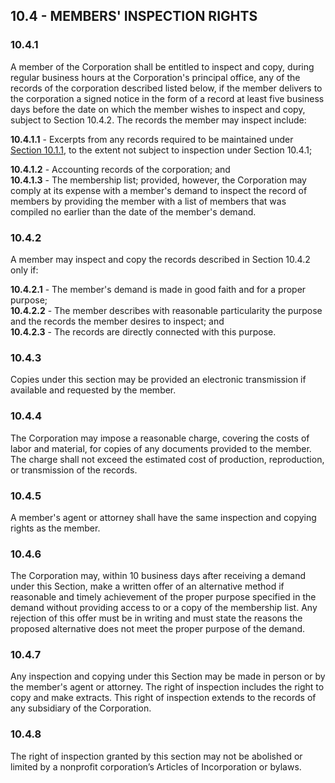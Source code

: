 ## **10.4 - MEMBERS' INSPECTION RIGHTS**

### **10.4.1**

A member of the Corporation shall be entitled to inspect and copy, during regular business hours at the Corporation's principal office, any of the records of the corporation described listed below, if the member delivers to the corporation a signed notice in the form of a record at least five business days before the date on which the member wishes to inspect and copy, subject to Section 10.4.2. The records the member may inspect include:

   **10.4.1.1** - Excerpts from any records required to be maintained under [Section 10.1.1](https://github.com/ESIPFed/Governance/blob/master/Bylaws/Article%2010%20Corporate%20records%2C%20reports%20and%20seal/10.01%20Maintenance%20of%20corporate%20records.md#1011), to the extent not subject to inspection under Section 10.4.1;  

   **10.4.1.2** - Accounting records of the corporation; and  
   **10.4.1.3** - The membership list; provided, however, the Corporation may comply at its expense with a member's demand to inspect the record of members by providing the member with a list of members that was compiled no earlier than the date of the member's demand.

### **10.4.2**

A member may inspect and copy the records described in Section 10.4.2 only if: 

   **10.4.2.1** - The member's demand is made in good faith and for a proper purpose;  
   **10.4.2.2** - The member describes with reasonable particularity the purpose and the records the member desires to inspect; and  
   **10.4.2.3** - The records are directly connected with this purpose.

### **10.4.3**

Copies under this section may be provided an electronic transmission if available and requested by the member.

### **10.4.4**

The Corporation may impose a reasonable charge, covering the costs of labor and material, for copies of any documents provided to the member. The charge shall not exceed the estimated cost of production, reproduction, or transmission of the records.

### **10.4.5**

A member's agent or attorney shall have the same inspection and copying rights as the member.

### **10.4.6**

The Corporation may, within 10 business days after receiving a demand under this Section, make a written offer of an alternative method if reasonable and timely achievement of the proper purpose specified in the demand without providing access to or a copy of the membership list. Any rejection of this offer must be in writing and must state the reasons the proposed alternative does not meet the proper purpose of the demand.

### **10.4.7**

Any inspection and copying under this Section may be made in person or by the member's agent or attorney. The right of inspection includes the right to copy and make extracts. This right of inspection extends to the records of any subsidiary of the Corporation.

### **10.4.8**

The right of inspection granted by this section may not be abolished or limited by a nonprofit corporation’s Articles of Incorporation or bylaws.
